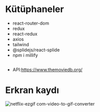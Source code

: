 # Kütüphaneler

- react-router-dom
- redux
- react-redux
- axios
- tailwind
- @splidejs/react-splide
- npm i millify

##

- API:https://www.themoviedb.org/
  
# Erkran kaydı 
![netflix-ezgif com-video-to-gif-converter](https://github.com/user-attachments/assets/64e735a1-4a85-41f7-a039-415b0acc291f)
